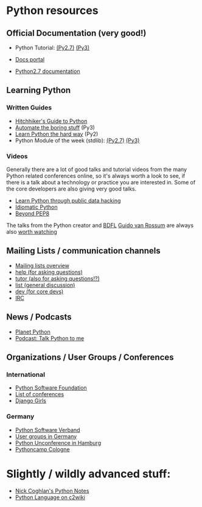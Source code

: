 # Python resources

## Official Documentation (very good!)

* Python Tutorial: [(Py2.7)](https://docs.python.org/2/tutorial/) [(Py3)](https://docs.python.org/3/tutorial/)

* [Docs portal](https://www.python.org/doc/)
* [Python2.7 documentation](https://docs.python.org/2/)

## Learning Python

### Written Guides

* [Hitchhiker's Guide to Python](http://docs.python-guide.org/en/latest/)
* [Automate the boring stuff](https://automatetheboringstuff.com/) (Py3)
* [Learn Python the hard way](http://learnpythonthehardway.org/) (Py2)
* Python Module of the week (stdlib): [(Py2.7)](https://pymotw.com/2/) [(Py3)](https://pymotw.com/3/)

### Videos

Generally there are a lot of good talks and tutorial videos from the many Python related conferences online, so it's always worth a look to see, if there is a talk about a technology or practice you are interested in. Some of the core developers are also giving very good talks.

* [Learn Python through public data hacking](https://www.youtube.com/watch?v=RrPZza_vZ3w)
* [Idiomatic Python](https://www.youtube.com/watch?v=OSGv2VnC0go)
* [Beyond PEP8](https://www.youtube.com/watch?v=wf-BqAjZb8M)
 
The talks from the Python creator and [BDFL](https://de.wikipedia.org/wiki/Benevolent_Dictator_for_Life) [Guido van Rossum](https://www.python.org/~guido/) are always also [worth watching](https://www.youtube.com/watch?v=ugqu10JV7dk)

## Mailing Lists / communication channels

* [Mailing lists overview](https://mail.python.org/mailman/listinfo)
* [help (for asking questions)](https://mail.python.org/mailman/listinfo/python-help)
* [tutor (also for asking questions!?)](https://mail.python.org/mailman/listinfo/tutor)
* [list (general discussion)](https://mail.python.org/mailman/listinfo/python-list)
* [dev (for core devs)](https://mail.python.org/mailman/listinfo/python-list)
* [IRC](https://www.python.org/community/irc/)

## News / Podcasts

* [Planet Python](http://planetpython.org/)
* [Podcast: Talk Python to me](https://talkpython.fm/)

## Organizations / User Groups / Conferences

### International

* [Python Software Foundation](https://www.python.org/psf/)
* [List of conferences](https://www.python.org/community/workshops/)
* [Django Girls](https://djangogirls.org/)

### Germany

* [Python Software Verband](http://pysv.org)
* [User groups in Germany](http://python-verband.org/mitmachen/ug)
* [Python Unconference in Hamburg](http://www.pyunconf.de/)
* [Pythoncamp Cologne](https://barcamptools.eu/pycamp201604) 

# Slightly / wildly advanced stuff:

* [Nick Coghlan's Python Notes](http://python-notes.curiousefficiency.org/en/latest/index.html)
* [Python Language on c2wiki](http://c2.com/cgi/wiki?PythonLanguage)
